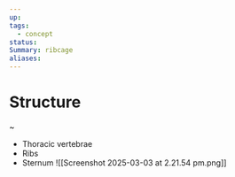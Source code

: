 ```yaml
---
up: 
tags:
  - concept
status: 
Summary: ribcage
aliases:
---
```

# Structure
~
- Thoracic vertebrae
- Ribs
- Sternum
![[Screenshot 2025-03-03 at 2.21.54 pm.png]]
<!--SR:!2025-03-14,4,270-->